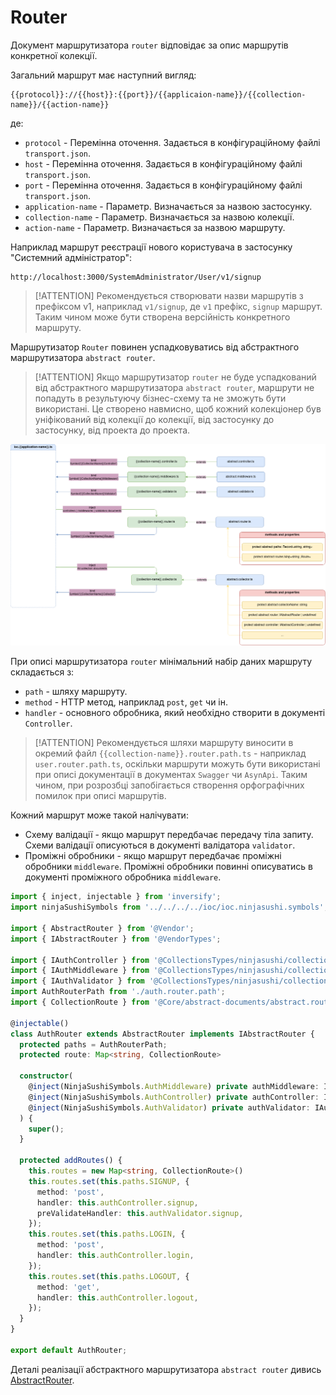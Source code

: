 # Router

Документ маршрутизатора `router` відповідає за опис маршрутів конкретної колекції.

Загальний маршрут має наступний вигляд:

```
{{protocol}}://{{host}}:{{port}}/{{applicaion-name}}/{{collection-name}}/{{action-name}}
```

де:
-  `protocol` - Перемінна оточення. Задається в конфігураційному файлі `transport.json`.
- `host` - Перемінна оточення. Задається в конфігураційному файлі `transport.json`.
- `port` - Перемінна оточення. Задається в конфігураційному файлі `transport.json`.
- `application-name` - Параметр. Визначається за назвою застосунку.
- `collection-name` - Параметр. Визначається за назвою колекції.
- `action-name` - Параметр. Визначається за назвою маршруту.

Наприклад маршрут реєстрації нового користувача в застосунку "Системний адміністратор":

```
http://localhost:3000/SystemAdministrator/User/v1/signup
```

> [!ATTENTION]
> Рекомендується створювати назви маршрутів з префіксом v1, наприклад `v1/signup`, де `v1` префікс, `signup` маршрут. Таким чином може бути створена версійність конкретного маршруту. 

Маршрутизатор `Router` повинен успадковуватись від абстрактного маршрутизатора `abstract router`.

>[!ATTENTION]
> Якщо маршрутизатор `router` не буде успадкований від абстрактного маршрутизатора `abstract router`, маршрути не попадуть в результуючу бізнес-схему та не зможуть бути використані. Це створено навмисно, щоб кожний колекціонер був уніфікований від колекції до колекції, від застосунку до застосунку, від проекта до проекта.

![AbsractRouter](./documents-png/router.png)

При описі маршрутизатора `router` мінімальний набір даних маршруту складається з:
- `path` - шляху маршруту.
- `method` - HTTP метод, наприклад `post`, `get` чи ін.
- `handler` - основного обробника, який необхідно створити в документі `Controller`.

>[!ATTENTION]
> Рекомендується шляхи маршруту виносити в окремий файл `{{collection-name}}.router.path.ts` - наприклад `user.router.path.ts`, оскільки маршрути можуть бути використані при описі документації в документах `Swagger` чи `AsynApi`. Таким чином, при розрозбці запобігається створення орфографічних помилок при описі маршрутів. 

Кожний маршрут може такой налічувати:
- Схему валідації - якщо маршрут передбачає передачу тіла запиту. Схеми валідації описуються в документі валідатора `validator`.
- Проміжні обробники - якщо маршрут передбачає проміжні обробники `middleware`. Проміжні обробники повинні описуватись в документі проміжного обробника `middleware`.

```typescript
import { inject, injectable } from 'inversify';
import ninjaSushiSymbols from '../../../../ioc/ioc.ninjasushi.symbols';

import { AbstractRouter } from '@Vendor';
import { IAbstractRouter } from '@VendorTypes';

import { IAuthController } from '@CollectionsTypes/ninjasushi/collections/auth/auth.controller';
import { IAuthMiddleware } from '@CollectionsTypes/ninjasushi/collections/auth/auth,middleware';
import { IAuthValidator } from '@CollectionsTypes/ninjasushi/collections/auth/auth.validator';
import AuthRouterPath from './auth.router.path';
import { CollectionRoute } from '@Core/abstract-documents/abstract.router';

@injectable()
class AuthRouter extends AbstractRouter implements IAbstractRouter {
  protected paths = AuthRouterPath;
  protected route: Map<string, CollectionRoute>

  constructor(
    @inject(NinjaSushiSymbols.AuthMiddleware) private authMiddleware: IAuthMiddleware,
    @inject(NinjaSushiSymbols.AuthController) private authController: IAuthController,
    @inject(NinjaSushiSymbols.AuthValidator) private authValidator: IAuthValidator
  ) {
    super();
  }

  protected addRoutes() {
    this.routes = new Map<string, CollectionRoute>()
    this.routes.set(this.paths.SIGNUP, {
      method: 'post',
      handler: this.authController.signup,
      preValidateHandler: this.authValidator.signup,
    });
    this.routes.set(this.paths.LOGIN, {
      method: 'post',
      handler: this.authController.login,
    });
    this.routes.set(this.paths.LOGOUT, {
      method: 'get',
      handler: this.authController.logout,
    });
  }
}

export default AuthRouter;
```

Деталі реалізації абстрактного маршрутизатора `abstract router` дивись [AbstractRouter](../server-platform/abstract-documents.md#router).